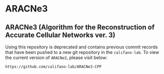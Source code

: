 # ARACNe3

## ARACNe3 (Algorithm for the Reconstruction of Accurate Cellular Networks ver. 3)

Using this repository is deprecated and contains previous commit records that have been pushed to a new git repository in the `califano-lab`.  To view the current version of `ARACNe3`, please visit below:

```
https://github.com/califano-lab/ARACNe3-CPP
```
